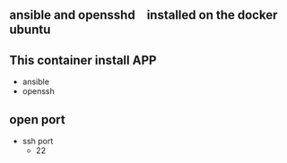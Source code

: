 ## ansible and opensshd　installed on the docker ubuntu

## This container install APP
- ansible
- openssh

## open port
- ssh port
  - 22
